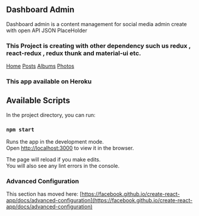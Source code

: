 
## Dashboard Admin

Dashboard admin is a content management for social media admin create with open API JSON PlaceHolder  

### This Project is creating with other dependency such us redux , react-redux , redux thunk and  material-ui etc.



 [Home](https://drive.google.com/file/d/1nvUHpNJp_0TwGAXpxOCYXBwBUSVCDlHG/view?usp=sharing) 
 [Posts](https://drive.google.com/file/d/1YeVnAg3uQFjtOJVJfwVNO9AWG5FHAuEx/view?usp=sharing)
 [Albums](https://drive.google.com/file/d/1SCunC122kHN8uJHT4Qxq8KeHJsFMhVJL/view?usp=sharing)
 [Photos](https://drive.google.com/file/d/1GPMT4TzoBDJkUk7YKvTsnxKGGM6sDeq0/view?usp=sharing)



### This app available on Heroku  


## Available Scripts

In the project directory, you can run:

### `npm start`

Runs the app in the development mode.\
Open [http://localhost:3000](http://localhost:3000) to view it in the browser.

The page will reload if you make edits.\
You will also see any lint errors in the console.

### Advanced Configuration

This section has moved here: [https://facebook.github.io/create-react-app/docs/advanced-configuration](https://facebook.github.io/create-react-app/docs/advanced-configuration)
